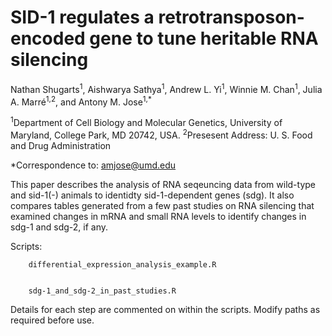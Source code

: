 # SID-1 regulates a retrotransposon-encoded gene to tune heritable RNA silencing

Nathan Shugarts<sup>1</sup>, Aishwarya Sathya<sup>1</sup>, Andrew L. Yi<sup>1</sup>, Winnie M. Chan<sup>1</sup>, Julia A. Marré<sup>1,2</sup>, and Antony M. Jose<sup>1,*</sup>

<sup>1</sup>Department of Cell Biology and Molecular Genetics, University of Maryland, College Park, MD 20742, USA.
<sup>2</sup>Presesent Address: U. S. Food and Drug Administration

*Correspondence to: amjose@umd.edu

This paper describes the analysis of RNA seqeuncing data from wild-type and sid-1(-) animals to identidty sid-1-dependent genes (sdg). It also compares tables generated from a few past studies on RNA silencing that examined changes in mRNA and small RNA levels to identify changes in sdg-1 and sdg-2, if any.

Scripts:

        differential_expression_analysis_example.R
  
  
        sdg-1_and_sdg-2_in_past_studies.R

Details for each step are commented on within the scripts. Modify paths as required before use.

